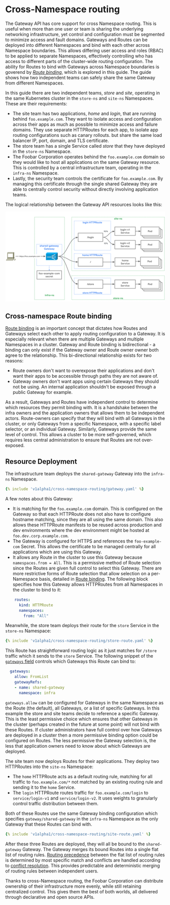 # Cross-Namespace routing

The Gateway API has core support for cross Namespace routing. This is useful
when more than one user or team is sharing the underlying networking infrastructure,
yet control and configuration must be segmented to minimize access and fault
domains. Gateways and Routes can be deployed into different Namespaces and bind
with each other across Namespace boundaries. This allows differing user access
and roles (RBAC) to be applied to separate Namespaces, effectively controlling
who has access to different parts of the cluster-wide routing configuration. The
ability for Routes to bind with Gateways across Namespace boundaries is goverend
by [_Route binding_](#cross-namespace-route-binding), which
is explored in this guide. The guide shows how two independent teams can safely
share the same Gateway from different Namespaces.

In this guide there are two independent teams, _store_ and _site_, operating
in the same Kubernetes cluster in the `store-ns` and `site-ns` Namespaces. These are
their requirements:

- The site team has two applications, _home_ and _login_, that are running 
behind `foo.example.com`. They want to isolate access and configuration across
their apps as much as possible to minimize access and failure domains. 
They use separate HTTPRoutes for each app, to isolate app routing configurations 
such as canary rollouts. but share the same load balancer 
IP, port, domain, and TLS certificate.
- The store team has a single Service called _store_ that they have deployed 
in the `store-ns` Namespace. 
- The Foobar Corporation operates behind the `foo.example.com` domain so they 
would like to host all applications on the same Gateway resource. This is 
controlled by a central infrastructure team, operating in the `infra-ns` Namespace.
- Lastly, the security team controls the certificate for `foo.example.com`. 
By managing this certificate through the single shared Gateway they are able 
to centrally control security without directly involving application teams.

The logical relationship between the Gateway API resources looks like this:

![Cross-Namespace routing](../images/cross-namespace-routing.svg)

## Cross-namespace Route binding

[Route binding](/concepts/api-overview/#route-binding) is an important concept 
that dictates how Routes and Gateways select each other to apply routing
configuration to a Gateway. It is especially relevant when there are multiple
Gateways and multiple Namespaces in a cluster. Gateway and Route binding is
bidirectional - a binding can only exist if the Gateway owner and Route owner
owner both agree to the relationship. This bi-directional relationship exists
for two reasons:

- Route owners don't want to overexpose their applications and don't want 
their apps to be accessible through paths they are not aware of.
- Gateway owners don't want apps using certain Gateways they should not be 
using. An internal application shouldn't be exposed through a public Gateway 
for example.


As a result, Gateways and Routes have independent control to determine which
resources they permit binding with. It is a handshake between the infra owners
and the application owners that allows them to be independent actors.
Route-owners can specify that they will bind with all Gateways in the cluster,
or only Gateways from a specific Namespace, with a specific label selector, or
an individual Gateway. Similarly, Gateways provide the same level of control.
This allows a cluster to be more self-governed, which requires less central
administration to ensure that Routes are not over-exposed.

## Resource Deployment

The infrastructure team deploys the `shared-gateway` Gateway into the `infra-ns` 
Namespace. 

```yaml
{% include 'v1alpha1/cross-namespace-routing/gateway.yaml' %}
```

A few notes about this Gateway:

- It is matching for the `foo.example.com` domain. This is configured on the 
Gateway so that each HTTPRoute does not also have to configure hostname matching, 
since they are all using the same domain. This also allows these HTTPRoute 
manifests to be reused across production and dev environments where the dev 
environment might be hosted at `foo.dev.corp.example.com`.
- The Gateway is configured for HTTPS and references the `foo-example-com` Secret. 
This allows the certificate to be managed centrally for all applications which 
are using this Gateway.
- It allows any Route in the cluster to use this Gateway because `namespaces.from = All`. 
This is a permissive method of Route selection since the Routes are given 
full control to select this Gateway. There are more restrictive forms of Route 
selection that allow selection on a per-Namespace basis, detailed 
in [Route binding](/concepts/api-overview/#route-binding). The following block
specifies how this Gateway allows HTTPRoutes from all Namespaces in the 
cluster to bind to it:

```yaml
    routes:
      kind: HTTPRoute
      namespaces:
        from: "All"
```

Meanwhile, the store team deploys their route for the `store` Service in the 
`store-ns` Namespace:

```yaml
{% include 'v1alpha1/cross-namespace-routing/store-route.yaml' %}
```

This Route has straightforward routing logic as it just matches for 
`/store` traffic which it sends to the `store` Service. The following snippet 
of the [`gateways` field](/v1alpha1/references/spec/#networking.x-k8s.io/v1alpha1.RouteGateways) 
controls which Gateways this Route can bind to:

```yaml
  gateways:
    allow: FromList
    gatewayRefs:
    - name: shared-gateway
      namespace: infra
```

`gateways.allow` can be configured for Gateways in the same Namespace as the
Route (the default), all Gateways, or a list of specific Gateways. In this
example the store and site teams decide to reference a specific Gateway. This is
the least permissive choice which ensures that other Gateways in the cluster
(perhaps created in the future at some point) will not bind with these Routes.
If cluster administrators have full control over how Gateways are deployed in a
cluster then a more permissive binding option could be configured on Routes. The
less permissive the Gateway selection is, the less that application owners need
to know about which Gateways are deployed. 

The site team now deploys Routes for their applications. They deploy two
HTTPRoutes into the `site-ns` Namespace:

- The `home` HTTPRoute acts as a default routing rule, matching for all traffic 
to `foo.example.com/*` not matched by an existing routing rule and sending it to 
the `home` Service.
- The `login` HTTPRoute  routes traffic for `foo.example.com/login` to 
`service/login-v1` and `service/login-v2`. It uses weights to granularly 
control traffic distribution between them. 

Both of these Routes use the same Gateway binding configuration which specifies
`gateway/shared-gateway` in the `infra-ns` Namespace as the only Gateway that these
Routes can bind with.

```yaml
{% include 'v1alpha1/cross-namespace-routing/site-route.yaml' %}
```

After these three Routes are deployed, they will all be bound to the 
`shared-gateway` Gateway. The Gateway merges its bound Routes into a single flat
list of routing rules. [Routing
precedence](/references/spec/#networking.x-k8s.io/v1alpha1.HTTPRouteRule)
between the flat list of routing rules is determined by most specific match and
conflicts are handled according to [conflict
resolution](/concepts/guidelines#conflicts). This provides predictable and
deterministic merging of routing rules between independent users.

Thanks to cross-Namespace routing, the Foobar Corporation can distribute
ownership of their infrastructure more evenly, while still retaining centralized
control. This gives them the best of both worlds, all delivered through
declarative and open source APIs.
